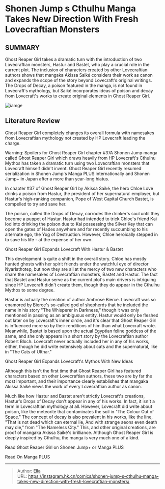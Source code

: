 # Shonen Jump s Cthulhu Manga Takes New Direction With Fresh Lovecraftian Monsters


## SUMMARY 



  Ghost Reaper Girl takes a dramatic turn with the introduction of two Lovecraftian monsters, Hastur and Bastet, who play a crucial role in the current plot.   The inclusion of characters created by other Lovecraftian authors shows that mangaka Akissa Saiké considers their work as canon and expands the scope of the story beyond Lovecraft&#39;s original writings.   The Drops of Decay, a poison featured in the manga, is not found in Lovecraft&#39;s mythology, but Saiké incorporates ideas of poison and decay from Lovecraft&#39;s works to create original elements in Ghost Reaper Girl.  

![iamge](https://static1.srcdn.com/wordpress/wp-content/uploads/2023/11/bastet-in-ghost-reaper-girl.jpg)

## Literature Review

Ghost Reaper Girl completely changes its overall formula with namesakes from Lovecraftian mythology not created by HP Lovecraft leading the charge.




Warning: Spoilers for Ghost Reaper Girl chapter #37A Shonen Jump manga called Ghost Reaper Girl which draws heavily from HP Lovecraft&#39;s Cthulhu Mythos has taken a dramatic turn using two Lovecraftian monsters that Lovecraft himself didn&#39;t invent. Ghost Reaper Girl recently resumed serialization in Shonen Jump&#39;s Manga PLUS internationally and Shonen Jump&#43; in Japan after a more than year-long hiatus.




In chapter #37 of Ghost Reaper Girl by Akissa Saiké, the hero Chloe Love drinks a poison from Hastur, the president of her supernatural employer, but Hastur&#39;s high-ranking companion, Pope of West Capital Church Bastet, is compelled to try and save her.

          

The poison, called the Drops of Decay, corrodes the drinker&#39;s soul until they become a puppet of Hastur. Hastur had intended to trick Chloe&#39;s friend Kai Iod into drinking the poison due to Kai possessing the Silver Key that can open the gates of Hades anywhere and for recently succumbing to his alternate ego, the Yog of Destruction. However, Chloe heroically stepped in to save his life - at the expense of her own.


 Ghost Reaper Girl Expands Lovecraft With Hastur &amp; Bastet 
          




This development is quite a shift in the overall story. Chloe has mostly hunted ghosts with her spirit friends under the watchful eye of director Nyarlathotep, but now they are all at the mercy of two new characters who share the namesakes of Lovecraftian monsters, Bastet and Hastur. The fact that Bastet and Hastur serve as the current plot&#39;s main drivers is intriguing since HP Lovecraft didn&#39;t create them, though they do appear in the Cthulhu Mythos to some degree.

Hastur is actually the creation of author Ambrose Bierce. Lovecraft was so enamored by Bierce&#39;s so-called god of shepherds that he included the name in his story &#34;The Whisperer in Darkness,&#34; though it was only mentioned in passing as an ambiguous entity. Hastur would only be fleshed out later on by Lovecraft&#39;s inner circle, and it&#39;s clear that Ghost Reaper Girl is influenced more so by their renditions of him than what Lovecraft wrote. Meanwhile, Bastet is based upon the actual Egyptian feline goddess of the same, and she only appears in a short story by the Lovecraftian author Robert Bloch. Lovecraft never actually included her in any of his works, either, though he did write extensively about cats and the supernatural, like in &#34;The Cats of Ulthar.&#34;






 Ghost Reaper Girl Expands Lovecraft&#39;s Mythos With New Ideas 
          

Although this isn&#39;t the first time that Ghost Reaper Girl has featured characters based on other Lovecraftian authors, these two are by far the most important, and their importance clearly establishes that mangaka Akissa Saiké views the work of every Lovecraftian author as canon.

Much like how Hastur and Bastet aren&#39;t strictly Lovecraft&#39;s creations, Hastur&#39;s Drops of Decay don&#39;t appear in any of his works. In fact, it isn&#39;t a term in Lovecraftian mythology at all. However, Lovecraft did write about poison, like the meteorite that contaminates the soil in &#34;The Colour Out of Space.&#34; The concept of decay is also prevalent in his works, like the line, &#34;That is not dead which can eternal lie, And with strange aeons even death may die,” from &#34;The Nameless City.&#34; This, and other original creations, are proof of mangaka Akissa Saiké&#39;s brilliance. Although Ghost Reaper Girl is deeply inspired by Cthulhu, the manga is very much one of a kind.




Read Ghost Reaper Girl on Shonen Jump&#43; or Manga PLUS

Read On Manga PLUS



---

> Author: [Ella](https://instagram.hk.cn/)  
> URL: https://instagram.hk.cn/comics/shonen-jump-s-cthulhu-manga-takes-new-direction-with-fresh-lovecraftian-monsters/  

